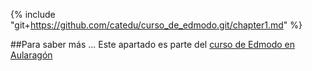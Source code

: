 {% include "git+https://github.com/catedu/curso_de_edmodo.git/chapter1.md" %}

##Para saber más ...
Este apartado es parte del [curso de Edmodo en Aularagón](https://catedu.gitbooks.io/curso-de-edmodo/content/)
